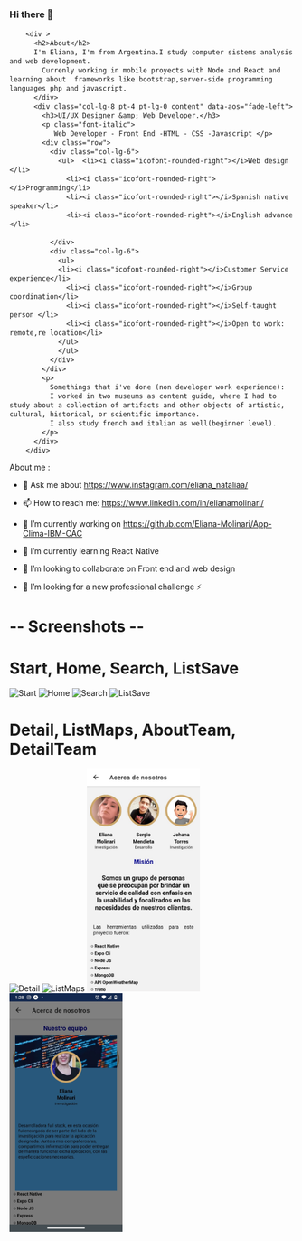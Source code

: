 ### Hi there 👋

<!--
**Eliana-Molinari/Eliana-Molinari** is a ✨ _special_ ✨ repository because its `README.md` (this file) appears on your GitHub profile.

Here are some ideas to get you started:





-->
        <div >
          <h2>About</h2>
          I'm Eliana, I'm from Argentina.I study computer sistems analysis and web development.
            Currenly working in mobile proyects with Node and React and learning about  frameworks like bootstrap,server-side programming languages php and javascript.
          </div>
          <div class="col-lg-8 pt-4 pt-lg-0 content" data-aos="fade-left">
            <h3>UI/UX Designer &amp; Web Developer.</h3>
            <p class="font-italic">
               Web Developer - Front End -HTML - CSS -Javascript </p>
            <div class="row">
              <div class="col-lg-6">
                <ul>  <li><i class="icofont-rounded-right"></i>Web design </li>
                  <li><i class="icofont-rounded-right"></i>Programming</li> 
                  <li><i class="icofont-rounded-right"></i>Spanish native speaker</li>
                  <li><i class="icofont-rounded-right"></i>English advance </li> 
                  
              </div>
              <div class="col-lg-6">
                <ul>
                <li><i class="icofont-rounded-right"></i>Customer Service experience</li>
                  <li><i class="icofont-rounded-right"></i>Group coordination</li> 
                  <li><i class="icofont-rounded-right"></i>Self-taught person </li>
                  <li><i class="icofont-rounded-right"></i>Open to work: remote,re location</li>
                </ul> 
                </ul>
              </div>
            </div>
            <p>
              Somethings that i've done (non developer work experience):
              I worked in two museums as content guide, where I had to study about a collection of artifacts and other objects of artistic, cultural, historical, or scientific importance.
              I also study french and italian as well(beginner level).           
            </p>
          </div>
        </div>

      

About me :
- 💬 Ask me about https://www.instagram.com/eliana_nataliaa/
- 📫 How to reach me: https://www.linkedin.com/in/elianamolinari/


- 🔭 I’m currently working on https://github.com/Eliana-Molinari/App-Clima-IBM-CAC
- 🌱 I’m currently learning React Native
- 👯 I’m looking to collaborate on Front end and web design
- 🤔 I’m looking for a new professional challenge ⚡


 #  -- Screenshots -- 
 <div>
    <h1>Start, Home, Search, ListSave</h1>
    <img src="https://raw.githubusercontent.com/MendietaSergio/App-Clima-IBM-CAC/main/assets/backgroundImages/capturas/StartApp.jpeg" alt="Start" width="200"/>
    <img src="https://github.com/MendietaSergio/App-Clima-IBM-CAC/blob/main/assets/backgroundImages/capturas/Home.jpeg?raw=true" alt="Home" width="200"/>
    <img src="https://github.com/MendietaSergio/App-Clima-IBM-CAC/blob/main/assets/backgroundImages/capturas/Search.jpeg?raw=true" alt="Search" width="200"/>
    <img src="https://github.com/MendietaSergio/App-Clima-IBM-CAC/blob/main/assets/backgroundImages/capturas/ListSave.jpeg?raw=true" alt="ListSave" width="200"/>
</div>
    
    
 <div>
    <h1>Detail, ListMaps, AboutTeam, DetailTeam</h1>
    <img src="https://github.com/MendietaSergio/App-Clima-IBM-CAC/blob/main/assets/backgroundImages/capturas/Detail.jpeg?raw=true" alt="Detail" width="200"/>
    <img src="https://github.com/MendietaSergio/App-Clima-IBM-CAC/blob/main/assets/backgroundImages/capturas/ListMap.jpeg?raw=true" alt="ListMaps" width="200"/>
    <img src="https://github.com/Eliana-Molinari/App-Clima-IBM-CAC/blob/main/assets/backgroundImages/capturas/AboutTeam.jpeg?raw=true" alt="AboutTeam" width="200"/>
    <img src="https://github.com/Eliana-Molinari/App-Clima-IBM-CAC/blob/main/assets/DetailTeam.jpeg?raw=true" alt="DetailTeam" width="200"/>
</div>

